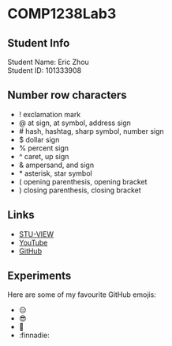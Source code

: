 # COMP1238Lab3

## Student Info
Student Name: Eric Zhou\
Student ID: 101333908

## Number row characters
- ! exclamation mark
- @ at sign, at symbol, address sign
- \# hash, hashtag, sharp symbol, number sign
- $ dollar sign
- % percent sign
- ^ caret, up sign
- & ampersand, and sign
- \* asterisk, star symbol
- ( opening parenthesis, opening bracket
- ) closing parenthesis, closing bracket

## Links
- [STU-VIEW](https://stuview.georgebrown.ca/)
- [YouTube](https://www.youtube.com/)
- [GitHub](https://github.com/)

## Experiments
Here are some of my favourite GitHub emojis:
- :pensive:
- :sunglasses:
- :eyes:
- :finnadie:

